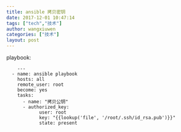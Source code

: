 ```yaml
---
title: ansible 拷贝密钥
date: 2017-12-01 10:47:14
tags: ["tech","技术"]
author: wangxiuwen
categories: ["技术"]
layout: post
---
```


playbook:

		---
	  - name: ansible playbook
		hosts: all
		remote_user: root
		become: yes
		tasks:
		  - name: "拷贝公钥"
		  - authorized_key:
		  		user: root
				key: "{{lookup('file', '/root/.ssh/id_rsa.pub')}}"
		        state: present